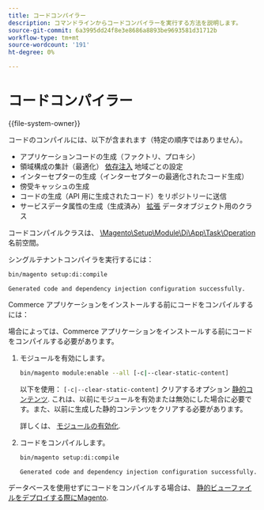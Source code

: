 ```yaml
---
title: コードコンパイラー
description: コマンドラインからコードコンパイラーを実行する方法を説明します。
source-git-commit: 6a3995dd24f8e3e8686a8893be9693581d31712b
workflow-type: tm+mt
source-wordcount: '191'
ht-degree: 0%

---
```



# コードコンパイラー

{{file-system-owner}}

コードのコンパイルには、以下が含まれます（特定の順序ではありません）。

- アプリケーションコードの生成（ファクトリ、プロキシ）
- 領域構成の集計（最適化） [依存注入](https://glossary.magento.com/dependency-injection) 地域ごとの設定
- インターセプターの生成（インターセプターの最適化されたコード生成）
- 傍受キャッシュの生成
- コードの生成（API 用に生成されたコード）をリポジトリーに送信
- サービスデータ属性の生成（生成済み） [拡張](https://glossary.magento.com/extension) データオブジェクト用のクラス

コードコンパイルクラスは、 [\Magento\Setup\Module\Di\App\Task\Operation][operation] 名前空間。

シングルテナントコンパイラを実行するには：

```bash
bin/magento setup:di:compile
```

```terminal
Generated code and dependency injection configuration successfully.
```

Commerce アプリケーションをインストールする前にコードをコンパイルするには：

場合によっては、Commerce アプリケーションをインストールする前にコードをコンパイルする必要があります。

1. モジュールを有効にします。

   ```bash
   bin/magento module:enable --all [-c|--clear-static-content]
   ```

   以下を使用： `[-c|--clear-static-content]` クリアするオプション [静的コンテンツ](https://glossary.magento.com/static-content). これは、以前にモジュールを有効または無効にした場合に必要です。また、以前に生成した静的コンテンツをクリアする必要があります。

   詳しくは、 [モジュールの有効化](https://devdocs.magento.com/guides/v2.4/install-gde/install/cli/install-cli-subcommands-enable.html).

1. コードをコンパイルします。

   ```bash
   bin/magento setup:di:compile
   ```

   ```terminal
   Generated code and dependency injection configuration successfully.
   ```

データベースを使用せずにコードをコンパイルする場合は、 [静的ビューファイルをデプロイする際にMagento](../cli/static-view-file-deployment.md).

<!-- link definitions -->

[operation]: https://github.com/magento/magento2/blob/2.4/setup/src/Magento/Setup/Module/Di/App/Task/Operation
